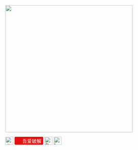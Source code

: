 <img align="center" width="400" src="https://github-readme-stats.vercel.app/api?username=360736293&theme=transparent&include_all_commits=true&show_icons=true&hide_border=true" />

<p style="display:flex;align-items: center;"> 
    <a href="https://space.bilibili.com/2503390"><img src="https://img.shields.io/badge/%E5%93%94%E5%93%A9%E5%93%94%E5%93%A9-0079FF?style=flat&amp;logo=bilibili&amp;logoColor=white" height="25px" alt="哔哩哔哩"></a>
    &nbsp;
    <a style="display: flex;text-decoration:none;height: 21px;width:80px;font-size: 15px;border-radius: 3px;color: #fff;background-color: #E31111;padding:2px 5px 2px 5px;" href="https://www.52pojie.cn/home.php?mod=space&amp;uid=1718804&amp;do=thread&amp;view=me&amp;from=space"><img style="width:15px;height: 15px;" src="https://www.52pojie.cn/favicon.ico">&nbsp;吾爱破解</a>
    &nbsp;
    <a href="https://stackoverflow.com/users/15413886/guardian"><img src="https://img.shields.io/badge/StackOverflow-F48024?style=flat&amp;logo=StackOverflow&amp;logoColor=white" height="25px" alt="StackOverflow"></a>
    &nbsp;
    <a href="https://leetcode.cn/u/guardian-6/"><img src="https://img.shields.io/badge/LeetCode-FFA116?style=flat&amp;logo=LeetCode&amp;logoColor=white" height="25px" alt="LeetCode"></a>
</p>
